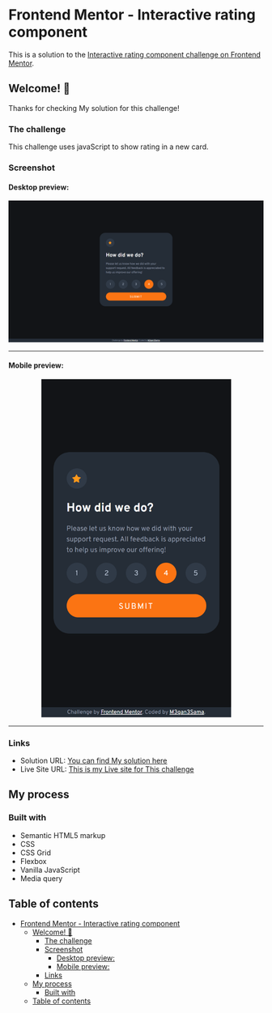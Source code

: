 # Frontend Mentor - Interactive rating component

This is a solution to the [Interactive rating component challenge on Frontend Mentor](https://www.frontendmentor.io/challenges/interactive-rating-component-koxpeBUmI).

## Welcome! 👋

Thanks for checking My solution for this challenge!

### The challenge

This challenge uses javaScript to show rating in a new card.

### Screenshot

#### Desktop preview:

<p align="center" width="100%">
  <img src="./design/desktop-preview-1440.png" width=1440 alt="Desktop preview" title="Desktop preview">
</p>

---

#### Mobile preview:

<p align="center" width="100%">
  <img src="./design/mobile-preview-375.png" width=375 alt="Mobile preview" title="Mobile preview">
</p>

---

### Links

- Solution URL: [You can find My solution here](https://github.com/M3gan3Sama/interactive-rating-component-main.git)
- Live Site URL: [This is my Live site for This challenge](https://m3gan3sama.github.io/interactive-rating-component-main/)

## My process

### Built with

- Semantic HTML5 markup
- CSS
- CSS Grid
- Flexbox
- Vanilla JavaScript
- Media query

## Table of contents

- [Frontend Mentor - Interactive rating component](#frontend-mentor---interactive-rating-component)
  - [Welcome! 👋](#welcome-)
    - [The challenge](#the-challenge)
    - [Screenshot](#screenshot)
      - [Desktop preview:](#desktop-preview)
      - [Mobile preview:](#mobile-preview)
    - [Links](#links)
  - [My process](#my-process)
    - [Built with](#built-with)
  - [Table of contents](#table-of-contents)